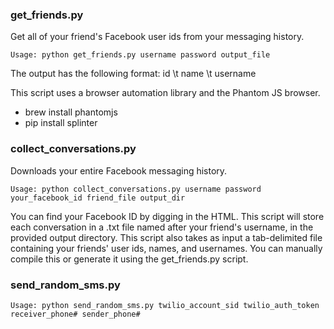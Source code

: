 ### get_friends.py

Get all of your friend's Facebook user ids from your messaging history.

```
Usage: python get_friends.py username password output_file
```

The output has the following format: id \t name \t username

This script uses a browser automation library and the Phantom JS browser.
+ brew install phantomjs
+ pip install splinter

### collect_conversations.py
Downloads your entire Facebook messaging history.

```
Usage: python collect_conversations.py username password your_facebook_id friend_file output_dir
```
You can find your Facebook ID by digging in the HTML. This script will store each conversation in a .txt file named after your friend's username, in the provided output directory. This script also takes as input a tab-delimited file containing your friends' user ids, names, and usernames. You can manually compile this or generate it using the get_friends.py script.

### send_random_sms.py

```
Usage: python send_random_sms.py twilio_account_sid twilio_auth_token receiver_phone# sender_phone#
